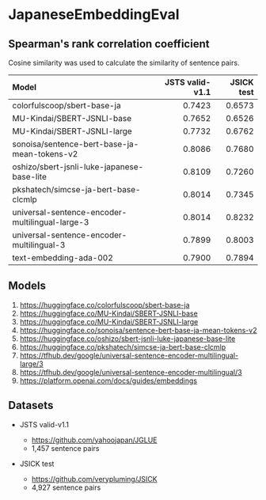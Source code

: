 # JapaneseEmbeddingEval

## Spearman's rank correlation coefficient
Cosine similarity was used to calculate the similarity of sentence pairs.

| Model | JSTS valid-v1.1 | JSICK test |
| :---         |          ---:  |          ---: |
| colorfulscoop/sbert-base-ja | 0.7423     | 0.6573    |
| MU-Kindai/SBERT-JSNLI-base | 0.7652       | 0.6526      |
| MU-Kindai/SBERT-JSNLI-large | 0.7732       | 0.6762      |
| sonoisa/sentence-bert-base-ja-mean-tokens-v2 | 0.8086       | 0.7680      |
| oshizo/sbert-jsnli-luke-japanese-base-lite | 0.8109       | 0.7260      |
| pkshatech/simcse-ja-bert-base-clcmlp | 0.8014       | 0.7345      |
| universal-sentence-encoder-multilingual-large-3 | 0.8014       | 0.8232      |
| universal-sentence-encoder-multilingual-3 | 0.7899       | 0.8003      |
| text-embedding-ada-002 | 0.7900 | 0.7894 |

## Models

1. https://huggingface.co/colorfulscoop/sbert-base-ja
2. https://huggingface.co/MU-Kindai/SBERT-JSNLI-base
3. https://huggingface.co/MU-Kindai/SBERT-JSNLI-large
4. https://huggingface.co/sonoisa/sentence-bert-base-ja-mean-tokens-v2
5. https://huggingface.co/oshizo/sbert-jsnli-luke-japanese-base-lite
6. https://huggingface.co/pkshatech/simcse-ja-bert-base-clcmlp
7. https://tfhub.dev/google/universal-sentence-encoder-multilingual-large/3
8. https://tfhub.dev/google/universal-sentence-encoder-multilingual/3
9. https://platform.openai.com/docs/guides/embeddings

## Datasets

* JSTS valid-v1.1
    * https://github.com/yahoojapan/JGLUE
    * 1,457 sentence pairs

* JSICK test
    * https://github.com/verypluming/JSICK
    * 4,927 sentence pairs
